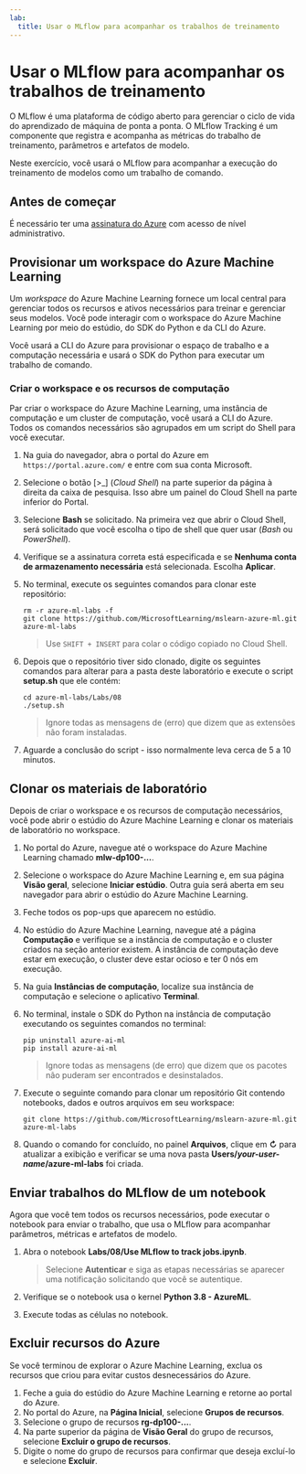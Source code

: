 ```yaml
---
lab:
  title: Usar o MLflow para acompanhar os trabalhos de treinamento
---
```


# Usar o MLflow para acompanhar os trabalhos de treinamento

O MLflow é uma plataforma de código aberto para gerenciar o ciclo de vida do aprendizado de máquina de ponta a ponta. O MLflow Tracking é um componente que registra e acompanha as métricas do trabalho de treinamento, parâmetros e artefatos de modelo.

Neste exercício, você usará o MLflow para acompanhar a execução do treinamento de modelos como um trabalho de comando.

## Antes de começar

É necessário ter uma [assinatura do Azure](https://azure.microsoft.com/free?azure-portal=true) com acesso de nível administrativo.

## Provisionar um workspace do Azure Machine Learning

Um *workspace* do Azure Machine Learning fornece um local central para gerenciar todos os recursos e ativos necessários para treinar e gerenciar seus modelos. Você pode interagir com o workspace do Azure Machine Learning por meio do estúdio, do SDK do Python e da CLI do Azure.

Você usará a CLI do Azure para provisionar o espaço de trabalho e a computação necessária e usará o SDK do Python para executar um trabalho de comando.

### Criar o workspace e os recursos de computação

Par criar o workspace do Azure Machine Learning, uma instância de computação e um cluster de computação, você usará a CLI do Azure. Todos os comandos necessários são agrupados em um script do Shell para você executar.

1. Na guia do navegador, abra o portal do Azure em `https://portal.azure.com/` e entre com sua conta Microsoft.
1. Selecione o botão \[>_] (*Cloud Shell*) na parte superior da página à direita da caixa de pesquisa. Isso abre um painel do Cloud Shell na parte inferior do Portal.
1. Selecione **Bash** se solicitado. Na primeira vez que abrir o Cloud Shell, será solicitado que você escolha o tipo de shell que quer usar (*Bash* ou *PowerShell*).
1. Verifique se a assinatura correta está especificada e se **Nenhuma conta de armazenamento necessária** está selecionada. Escolha **Aplicar**.
1. No terminal, execute os seguintes comandos para clonar este repositório:

    ```azurecli
    rm -r azure-ml-labs -f
    git clone https://github.com/MicrosoftLearning/mslearn-azure-ml.git azure-ml-labs
    ```

    > Use `SHIFT + INSERT` para colar o código copiado no Cloud Shell. 

1. Depois que o repositório tiver sido clonado, digite os seguintes comandos para alterar para a pasta deste laboratório e execute o script **setup.sh** que ele contém:

    ```azurecli
    cd azure-ml-labs/Labs/08
    ./setup.sh
    ```

    > Ignore todas as mensagens de (erro) que dizem que as extensões não foram instaladas.

1. Aguarde a conclusão do script - isso normalmente leva cerca de 5 a 10 minutos.

## Clonar os materiais de laboratório

Depois de criar o workspace e os recursos de computação necessários, você pode abrir o estúdio do Azure Machine Learning e clonar os materiais de laboratório no workspace.

1. No portal do Azure, navegue até o workspace do Azure Machine Learning chamado **mlw-dp100-...**.
1. Selecione o workspace do Azure Machine Learning e, em sua página **Visão geral**, selecione **Iniciar estúdio**. Outra guia será aberta em seu navegador para abrir o estúdio do Azure Machine Learning.
1. Feche todos os pop-ups que aparecem no estúdio.
1. No estúdio do Azure Machine Learning, navegue até a página **Computação** e verifique se a instância de computação e o cluster criados na seção anterior existem. A instância de computação deve estar em execução, o cluster deve estar ocioso e ter 0 nós em execução.
1. Na guia **Instâncias de computação**, localize sua instância de computação e selecione o aplicativo **Terminal**.
1. No terminal, instale o SDK do Python na instância de computação executando os seguintes comandos no terminal:

    ```
    pip uninstall azure-ai-ml
    pip install azure-ai-ml
    ```

    > Ignore todas as mensagens (de erro) que dizem que os pacotes não puderam ser encontrados e desinstalados.

1. Execute o seguinte comando para clonar um repositório Git contendo notebooks, dados e outros arquivos em seu workspace:

    ```
    git clone https://github.com/MicrosoftLearning/mslearn-azure-ml.git azure-ml-labs
    ```

1. Quando o comando for concluído, no painel **Arquivos**, clique em **↻** para atualizar a exibição e verificar se uma nova pasta **Users/*your-user-name*/azure-ml-labs** foi criada.

## Enviar trabalhos do MLflow de um notebook

Agora que você tem todos os recursos necessários, pode executar o notebook para enviar o trabalho, que usa o MLflow para acompanhar parâmetros, métricas e artefatos de modelo.

1. Abra o notebook **Labs/08/Use MLflow to track jobs.ipynb**.

    > Selecione **Autenticar** e siga as etapas necessárias se aparecer uma notificação solicitando que você se autentique.

1. Verifique se o notebook usa o kernel **Python 3.8 - AzureML**.
1. Execute todas as células no notebook.

## Excluir recursos do Azure

Se você terminou de explorar o Azure Machine Learning, exclua os recursos que criou para evitar custos desnecessários do Azure.

1. Feche a guia do estúdio do Azure Machine Learning e retorne ao portal do Azure.
1. No portal do Azure, na **Página Inicial**, selecione **Grupos de recursos**.
1. Selecione o grupo de recursos **rg-dp100-...**.
1. Na parte superior da página de **Visão Geral** do grupo de recursos, selecione **Excluir o grupo de recursos**.
1. Digite o nome do grupo de recursos para confirmar que deseja excluí-lo e selecione **Excluir**.
